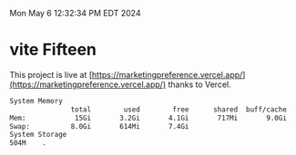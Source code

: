 Mon May  6 12:32:34 PM EDT 2024

# vite Fifteen


This project is live at [https://marketingpreference.vercel.app/](https://marketingpreference.vercel.app/) thanks to Vercel.

```bash
System Memory
               total        used        free      shared  buff/cache   available
Mem:            15Gi       3.2Gi       4.1Gi       717Mi       9.0Gi        12Gi
Swap:          8.0Gi       614Mi       7.4Gi
System Storage
504M	.
```

